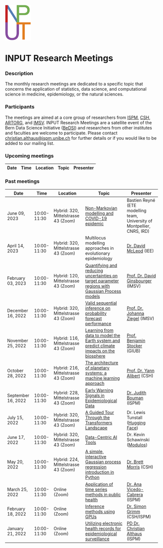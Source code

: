 ![](logo.png)

# INPUT Research Meetings

### Description

The monthly research meetings are dedicated to a specific topic that concerns the application of statistics, data science, and computational science in medicine, epidemiology, or the natural sciences.

### Participants

The meetings are aimed at a core group of researchers from [ISPM](https://www.ispm.unibe.ch), [CSH](https://www.csh.unibe.ch), [ARTORG](https://www.artorg.unibe.ch), and [IMSV](https://www.imsv.unibe.ch). INPUT Research Meetings are a satellite event of the Bern Data Science Initiative ([BeDSI](https://www.bedsi.unibe.ch)) and researchers from other institutes and faculties are welcome to participate. Please contact christian.althaus@ispm.unibe.ch for further details or if you would like to be added to our mailing list.

### Upcoming meetings

Date          | Time          |  Location     |  Topic                                                            |  Presenter
------------- | ------------- | ------------- | ----------------------------------------------------------------- | -------------


### Past meetings

Date          | Time          |  Location     |  Topic                                                            |  Presenter
------------- | ------------- | ------------- | ----------------------------------------------------------------- | -------------
June 09, 2023      |  10:00-11:30  |  Hybrid: 320, Mittelstrasse 43 (Zoom)        |  [Non-Markovian modelling and COVID-19 epidemic]()  |  Bastien Reyné (ETE modelling team, University of Montpellier, CNRS, IRD) | 
April 14, 2023      |  10:00-11:30  |  Hybrid: 320, Mittelstrasse 43 (Zoom)        | Multilocus modelling approaches in evolutionary epidemiology  |  [Dr. David McLeod](https://www.thee.iee.unibe.ch/about_us/team/staff/dr_mcleod_david/index_eng.html) (IEE)
February 03, 2023      |  10:00-11:30  |  Hybrid: 120, Mittelstrasse 43 (Zoom)        |  [Quantifying and reducing uncertainties on target parameter regions with Gaussian Process models](slides/20230203_Ginsbourger_GaussianProcessModels.pdf)  |  [Prof. Dr. David Ginsbourger](https://www.imsv.unibe.ch/about_us/staff/prof_dr_ginsbourger_david/index_eng.html) (IMSV)
December 16, 2022      |  10:00-11:30  |  Hybrid: 320, Mittelstrasse 43 (Zoom)        |  [Valid sequential inference on probability forecast performance](slides/20221216_Ziegel_Sequential_Inference.pdf)  |  [Prof. Dr. Johanna Ziegel](https://www.imsv.unibe.ch/about_us/staff/prof_dr_ziegel_johanna/index_eng.html) (IMSV)
November 25, 2022      |  10:00-11:30  |  Hybrid: 116, Mittelstrasse 43 (Zoom)  |  [Learning from data to model the Earth system and predict climate impacts on the biosphere](slides/20221125_Stocker_ModelEarthSystems.pdf)  |  [Prof. Benjamin Stocker](https://www.geography.unibe.ch/about_us/personen/prof_dr_stocker_benjamin/index_eng.html) (GIUB)
October 28, 2022      |  10:00-11:30  |  Hybrid: 216, Mittelstrasse 43 (Zoom)        |  [The architecture of planetary systems: a machine learning approach](slides/20221028_Alibert_Planetary_Systems.pdf)  |  [Prof. Dr. Yann Alibert](https://www.csh.unibe.ch/about_us/people/professors/prof_dr_alibert_yann/index_eng.html) (CSH)
September 16, 2022      |  10:00-11:30  |  Hybrid: 228, Mittelstrasse 43 (Zoom)        |  [Early Warning Signals in Epidemiological Data](slides/20220916_Bouman_Early_Warning_Signals.pdf)  |  [Dr. Judith Bouman](https://www.ispm.unibe.ch/about_us/staff/bouman_judith/index_eng.html) (ISPM)
July 15, 2022      |  10:00-11:30  |  Hybrid: 320, Mittelstrasse 43 (Zoom)        |  [A Guided Tour Through the Transformers Landscape](slides/20220715_Tunstall_Transformers_Tour.pdf)  |  Dr. Lewis Tunstall ([Hugging Face](https://huggingface.co))
June 17, 2022      |  10:00-11:30  |  Hybrid: 320, Mittelstrasse 43 (Zoom)        |  [Data-Centric AI Tools](https://youtu.be/WFAUgeDa68Y)  |  Dr. Kevin Schawinski ([Modulos](https://www.modulos.ai))
May 20, 2022      |  10:00-11:30  |  Hybrid: 224, Mittelstrasse 43 (Zoom)  |  [A simple, interactive Gaussian process regression introduction in Python](https://github.com/bmorris3/gp_interact)  |  [Dr. Brett Morris](https://www.csh.unibe.ch/about_us/people/postdocs/dr_morris_brett/index_eng.html) (CSH)
March 25, 2022     |  10:00-11:30  |  Online (Zoom) |  [Application of time series methods in public health](slides/20220325_VicedoCabrera_Time_Series.pdf)  |  [Dr. Ana Vicedo-Cabrera](https://www.ispm.unibe.ch/about_us/staff/vicedo_cabrera_ana_maria/index_eng.html) (ISPM)
February 18, 2022  |  10:00-11:30  |  Online (Zoom) |  [Inference methods using GPUs](slides/20220218_Grimm_Inference_Methods.pdf)  |  [Dr. Simon Grimm](https://www.csh.unibe.ch/about_us/people/staff/dr_grimm_simon/index_eng.html) (CSH/ISPM)
January 21, 2022   |  10:00-11:30  |  Online (Zoom) |  [Utilizing electronic health records for epidemiological surveillance](slides/20220120_Althaus_Electronic_Health_Records.pdf)  |  [PD Dr. Christian Althaus](https://www.ispm.unibe.ch/about_us/staff/althaus_christian/index_eng.html) (ISPM)
